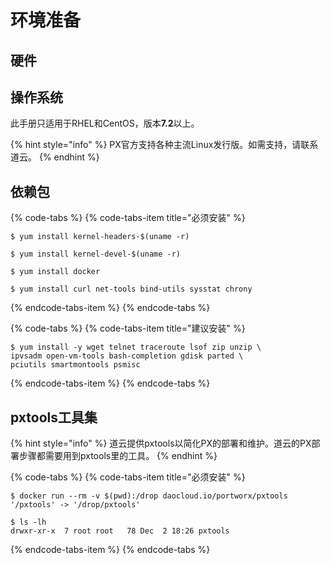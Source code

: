 # 环境准备

## 硬件

## 操作系统

此手册只适用于RHEL和CentOS，版本**7.2**以上。

{% hint style="info" %}
PX官方支持各种主流Linux发行版。如需支持，请联系道云。
{% endhint %}

## 依赖包

{% code-tabs %}
{% code-tabs-item title="必须安装" %}
```text
$ yum install kernel-headers-$(uname -r)

$ yum install kernel-devel-$(uname -r)

$ yum install docker  

$ yum install curl net-tools bind-utils sysstat chrony
```
{% endcode-tabs-item %}
{% endcode-tabs %}

{% code-tabs %}
{% code-tabs-item title="建议安装" %}
```text
$ yum install -y wget telnet traceroute lsof zip unzip \
ipvsadm open-vm-tools bash-completion gdisk parted \
pciutils smartmontools psmisc
```
{% endcode-tabs-item %}
{% endcode-tabs %}

## pxtools工具集

{% hint style="info" %}
道云提供pxtools以简化PX的部署和维护。道云的PX部署步骤都需要用到pxtools里的工具。
{% endhint %}

{% code-tabs %}
{% code-tabs-item title="必须安装" %}
```text
$ docker run --rm -v $(pwd):/drop daocloud.io/portworx/pxtools
'/pxtools' -> '/drop/pxtools'
  
$ ls -lh
drwxr-xr-x  7 root root   78 Dec  2 18:26 pxtools
```
{% endcode-tabs-item %}
{% endcode-tabs %}

